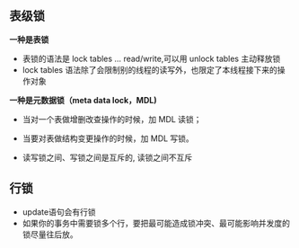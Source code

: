 ## 表级锁

**一种是表锁**

- 表锁的语法是 lock tables … read/write,可以用 unlock tables 主动释放锁
- lock tables 语法除了会限制别的线程的读写外，也限定了本线程接下来的操作对象

**一种是元数据锁（meta data lock，MDL)**

- 当对一个表做增删改查操作的时候，加 MDL 读锁；

- 当要对表做结构变更操作的时候，加 MDL 写锁。
-  读写锁之间、写锁之间是互斥的, 读锁之间不互斥

## 行锁

- update语句会有行锁
- 如果你的事务中需要锁多个行，要把最可能造成锁冲突、最可能影响并发度的锁尽量往后放。

